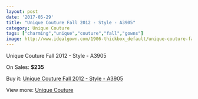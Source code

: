 ```yaml
---
layout: post
date: '2017-05-29'
title: "Unique Couture Fall 2012 - Style - A3905"
category: Unique Couture
tags: ["charming","unique","couture","fall","gowns"]
image: http://www.idealgown.com/1906-thickbox_default/unique-couture-fall-2012-style-a3905.jpg
---
```

Unique Couture Fall 2012 - Style - A3905

On Sales: **$235**
<a href="https://www.idealgown.com/en/unique-couture/910-unique-couture-fall-2012-style-a3905.html"><amp-img layout="responsive" width="600" height="600" src="//www.idealgown.com/1906-thickbox_default/unique-couture-fall-2012-style-a3905.jpg" alt="Unique Couture Fall 2012 - Style - A3905 0" /></a>

Buy it: [Unique Couture Fall 2012 - Style - A3905](https://www.idealgown.com/en/unique-couture/910-unique-couture-fall-2012-style-a3905.html "Unique Couture Fall 2012 - Style - A3905")

View more: [Unique Couture](https://www.idealgown.com/en/11-unique-couture "Unique Couture")